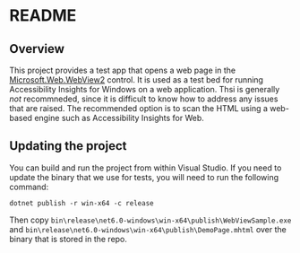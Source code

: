 # README

## Overview
This project provides a test app that opens a web page in the [Microsoft.Web.WebView2](https://www.nuget.org/packages/Microsoft.Web.WebView2) control. It is used as a test bed for running Accessibility Insights for Windows on a web application. Thsi is generally _not_ recommneded, since it is difficult to know how to address any issues that are raised. The recommended option is to scan the HTML using a web-based engine such as Accessibility Insights for Web.

## Updating the project
You can build and run the project from within Visual Studio. If you need to update the binary that we use for tests, you will need to run the following command:

```
dotnet publish -r win-x64 -c release 
```

Then copy `bin\release\net6.0-windows\win-x64\publish\WebViewSample.exe` and `bin\release\net6.0-windows\win-x64\publish\DemoPage.mhtml` over the binary that is stored in the repo.

